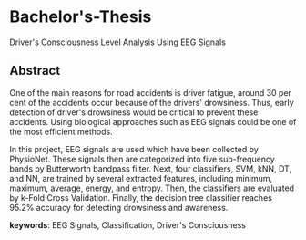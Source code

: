 # Bachelor's-Thesis

Driver's Consciousness Level Analysis Using EEG Signals


## Abstract

One of the main reasons for road accidents is driver fatigue, around 30 per cent of the accidents occur because of the drivers' drowsiness. Thus, early detection of driver's drowsiness would be critical to prevent these accidents. Using biological approaches such as EEG signals could be one of the most efficient methods.

In this project, EEG signals are used which have been collected by PhysioNet. These signals then are categorized into five sub-frequency bands by Butterworth bandpass filter. Next, four classifiers, SVM, kNN, DT, and NN, are trained by several extracted features, including minimum, maximum, average, energy, and entropy. Then, the classifiers are evaluated by k-Fold Cross Validation. Finally, the decision tree classifier reaches 95.2% accuracy for detecting drowsiness and awareness.

**keywords**: EEG Signals, Classification, Driver's Consciousness


